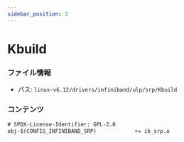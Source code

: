 ```yaml
---
sidebar_position: 3
---
```

# Kbuild

### ファイル情報

- パス: `linux-v6.12/drivers/infiniband/ulp/srp/Kbuild`

### コンテンツ

```txt
# SPDX-License-Identifier: GPL-2.0
obj-$(CONFIG_INFINIBAND_SRP)			+= ib_srp.o

```
